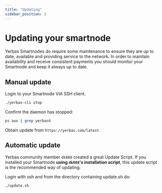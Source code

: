 ```yaml
---
title: "Updating"
sidebar_position: 3
---
```


# Updating your smartnode

Yerbas Smartnodes do require some maintenance to ensure they are up to date, available and providing service to the network. In order to maintain availability and receive consistent payments you should monitor your Smartnode and keep it always up to date.

## Manual update

Login to your Smartnode VIA SSH client.

```bash
./yerbas-cli stop
```

Confirm the daemon has stopped:

```bash
ps aux | grep yerbasd
```

Obtain update from `https://yerbas.com/latest`

## Automatic update

Yerbas community member `dk808` created a great Update Script. If you installed your Smartnode **using `dk808`'s installation script**, this update script is the recommended way of updating.

Login with ssh and from the directory containing update.sh do:

```bash
./update.sh
```